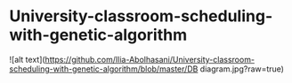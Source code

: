# University-classroom-scheduling-with-genetic-algorithm

![alt text](https://github.com/Ilia-Abolhasani/University-classroom-scheduling-with-genetic-algorithm/blob/master/DB diagram.jpg?raw=true)

